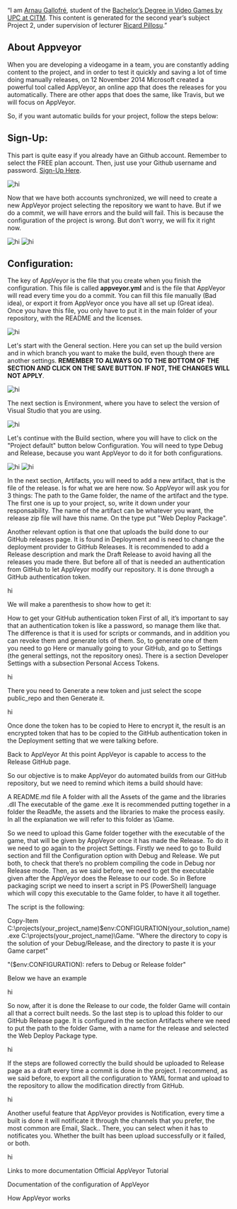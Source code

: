 ﻿“I am [Arnau Gallofré](https://www.linkedin.com/in/arnau-gallofr%C3%A9-649785180/), student of the [Bachelor’s Degree in Video Games by UPC at CITM](https://www.citm.upc.edu/ing/estudis/graus-videojocs/). This content is generated for the second year’s subject Project 2, under supervision of lecturer [Ricard Pillosu](https://es.linkedin.com/in/ricardpillosu/).”

## About Appveyor

When you are developing a videogame in a team, you are constantly adding content to the project, and in order to test it quickly and saving a lot of time doing manually releases, on 12 November 2014 Microsoft created a powerful tool called AppVeyor, an online app that does the releases for you automatically. There are other apps that does the same, like Travis, but we will focus on AppVeyor.

So, if you want automatic builds for your project, follow the steps below:

## Sign-Up:

This part is quite easy if you already have an Github account. Remember to select the FREE plan account. Then, just use your Github username and password. [Sign-Up Here](https://ci.appveyor.com/signup).

<img src="Assets/ss1.jpg" alt="hi" class="inline">

Now that we have both accounts synchronized, we will need to create a new AppVeyor project selecting the repository we want to have. But if we do a commit, we will have errors and the build will fail. This is because the configuration of the project is wrong. But don't worry, we will fix it right now.

<img src="Assets/ss2.jpg" alt="hi" class="inline">

<img src="Assets/ss3.jpg" alt="hi" class="inline">

## Configuration:

The key of AppVeyor is the file that you create when you finish the configuration. This file is called **appveyor.yml** and is the file that AppVeyor will read every time you do a commit. You can fill this file manually (Bad idea), or export it from AppVeyor once you have all set up (Great idea). Once you have this file, you only have to put it in the main folder of your repository, with the README and the licenses.

<img src="Assets/ss4.jpg" alt="hi" class="inline">

Let's start with the General section. Here you can set up the build version and in which branch you want to make the build, even though there are another settings. **REMEMBER TO ALWAYS GO TO THE BOTTOM OF THE SECTION AND CLICK ON THE SAVE BUTTON. IF NOT, THE CHANGES WILL NOT APPLY**.

<img src="Assets/ss5.jpg" alt="hi" class="inline">

The next section is Environment, where you have to select the version of Visual Studio that you are using.

<img src="Assets/ss6.jpg" alt="hi" class="inline">

Let's continue with the Build section, where you will have to click on the "Project default" button below Configuration. You will need to type Debug and Release, because you want AppVeyor to do it for both configurations.

<img src="Assets/ss7.jpg" alt="hi" class="inline">

<img src="Assets/ss8.jpg" alt="hi" class="inline">

In the next section, Artifacts, you will need to add a new artifact, that is the file of the release. Is for what we are here now. So AppVeyor will ask you for 3 things: The path to the Game folder, the name of the artifact and the type. The first one is up to your project, so, write it down under your responsability. The name of the artifact can be whatever you want, the release zip file will have this name. On the type put "Web Deploy Package".



Another relevant option is that one that uploads the build done to our GitHub releases page. It is found in Deployment and is need to change the deployment provider to GitHub Releases. It is recommended to add a Release description and mark the Draft Release to avoid having all the releases you made there. But before all of that is needed an authentication from GitHub to let AppVeyor modify our repository. It is done through a GitHub authentication token.

hi

We will make a parenthesis to show how to get it:

How to get your GitHub authentication token
First of all, it’s important to say that an authentication token is like a password, so manage them like that. The difference is that it is used for scripts or commands, and in addition you can revoke them and generate lots of them. So, to generate one of them you need to go Here or manually going to your GitHub, and go to Settings (the general settings, not the repository ones). There is a section Developer Settings with a subsection Personal Access Tokens.

hi

There you need to Generate a new token and just select the scope public_repo and then Generate it.

hi

Once done the token has to be copied to Here to encrypt it, the result is an encrypted token that has to be copied to the GitHub authentication token in the Deployment setting that we were talking before.

Back to AppVeyor
At this point AppVeyor is capable to access to the Release GitHub page.

So our objective is to make AppVeyor do automated builds from our GitHub repository, but we need to remind which items a build should have:

A README.md file
A folder with all the Assets of the game and the libraries .dll
The executable of the game .exe
It is recommended putting together in a folder the ReadMe, the assets and the libraries to make the process easily. In all the explanation we will refer to this folder as \Game.

So we need to upload this Game folder together with the executable of the game, that will be given by AppVeyor once it has made the Release. To do it we need to go again to the project Settings. Firstly we need to go to Build section and fill the Configuration option with Debug and Release. We put both, to check that there’s no problem compiling the code in Debug nor Release mode. Then, as we said before, we need to get the executable given after the AppVeyor does the Release to our code. So in Before packaging script we need to insert a script in PS (PowerShell) language which will copy this executable to the Game folder, to have it all together.

The script is the following:

Copy-Item C:\projects\(your_project_name)\$env:CONFIGURATION\(your_solution_name).exe C:\projects\(your_project_name)\Game\.
"Where the directory to copy is the solution of your Debug/Release, and the directory to paste it is your Game carpet"

"($env:CONFIGURATION): refers to Debug or Release folder"

Below we have an example

hi

So now, after it is done the Release to our code, the folder Game will contain all that a correct built needs. So the last step is to upload this folder to our GitHub Release page. It is configured in the section Artifacts where we need to put the path to the folder Game, with a name for the release and selected the Web Deploy Package type.

hi

If the steps are followed correctly the build should be uploaded to Release page as a draft every time a commit is done in the project. I recommend, as we said before, to export all the configuration to YAML format and upload to the repository to allow the modification directly from GitHub.

hi

Another useful feature that AppVeyor provides is Notification, every time a built is done it will notificate it through the channels that you prefer, the most common are Email, Slack.. There, you can select when it has to notificates you. Whether the built has been upload successfully or it failed, or both.

hi

Links to more documentation
Official AppVeyor Tutorial

Documentation of the configuration of AppVeyor

How AppVeyor works

